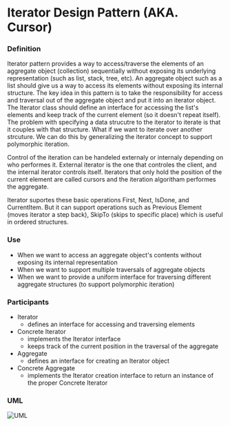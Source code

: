 # Iterator Design Pattern (AKA. Cursor)

### Definition


Iterator pattern provides a way to access/traverse the elements of an aggregate object (collection) sequentially without exposing its underlying representation (such as list, stack, tree, etc). 
An aggregate object such as a list should give us a way to access its elements without exposing its internal structure.
The key idea in this pattern is to take the responsibility for access and traversal out of the aggregate object and put it into an iterator object.
The Iterator class should define an interface for accessing the list's elements and keep track of the current element (so it doesn't repeat itself).
The problem with specifying a data strucutre to the iterator to iterate is that it couples with that structure. What if we want to iterate over another strcuture.
We can do this by generalizing the iterator concept to support polymorphic iteration. 

Control of the iteration can be handeled externaly or internaly depending on who performes it.
External iterator is the one that controles the client, and the internal iterator controls itself.
Iterators that only hold the position of the current element are called cursors and the iteration algoritham performes the aggregate.

Iterator suportes these basic operations First, Next, IsDone, and CurrentItem.
But it can support operations such as Previous Element (moves iterator a step back), SkipTo (skips to specific place) which is useful in ordered structures.

### Use

- When we want to access an aggregate object's contents without exposing its internal representation
- When we want to support multiple traversals of aggregate objects
- When we want to provide a uniform interface for traversing different aggregate structures (to support polymorphic iteration)

### Participants

- Iterator
  - defines an interface for accessing and traversing elements
- Concrete Iterator
  - implements the Iterator interface
  - keeps track of the current position in the traversal of the aggregate
- Aggregate
  - defines an interface for creating an Iterator object
- Concrete Aggregate
  - implements the Iterator creation interface to return an instance of the proper Concrete Iterator

### UML

![UML](https://user-images.githubusercontent.com/45321513/196162048-b494cff5-61cd-4407-81de-b5b1f76aa943.jpeg)

